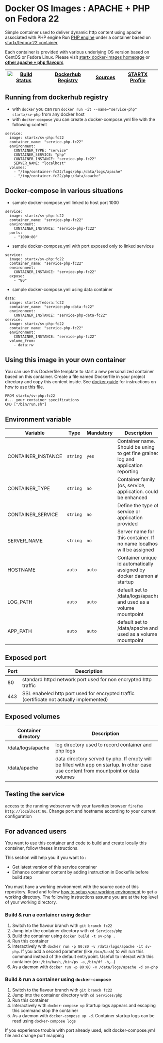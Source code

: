 # Docker OS Images : APACHE + PHP on Fedora 22

Simple container used to deliver dynamic http content using apache associated with PHP engine
Run [PHP engine](https://www.php.net) under a container 
based on [startx/fedora:22 container](https://hub.docker.com/r/startx/fedora)

Each container is provided with various underlying OS version based on CentOS or 
Fedora Linux. Please visit [startx docker-images homepage](https://github.com/startxfr/docker-images/)
or **[other apache + php flavours](https://github.com/startxfr/docker-images/Services/php/#available-flavours)**

| [![Build Status](https://travis-ci.org/startxfr/docker-images.svg)](https://travis-ci.org/startxfr/docker-images) | [Dockerhub Registry](https://hub.docker.com/r/startx/sv-php/) | [Sources](https://github.com/startxfr/docker-images/Services/php)             | [STARTX Profile](https://github.com/startxfr) | 
|-------------------------------------------------------------------------------------------------------------------|---------------------------------------------------------------|-------------------------------------------------------------------------------|-----------------------------------------------|

## Running from dockerhub registry

* with `docker` you can run `docker run -it --name="service-php" startx/sv-php` from any docker host
* with `docker-compose` you can create a docker-compose.yml file with the following content
```
service:
  image: startx/sv-php:fc22
  container_name: "service-php-fc22"
  environment:
    CONTAINER_TYPE: "service"
    CONTAINER_SERVICE: "php"
    CONTAINER_INSTANCE: "service-php-fc22"
    SERVER_NAME: "localhost"
  volumes:
    - "/tmp/container-fc22/logs/php:/data/logs/apache"
    - "/tmp/container-fc22/php:/data/apache"
```

## Docker-compose in various situations

* sample docker-compose.yml linked to host port 1000
```
service:
  image: startx/sv-php:fc22
  container_name: "service-php-fc22"
  environment:
    CONTAINER_INSTANCE: "service-php-fc22"
  ports:
    - "1000:80"
```
* sample docker-compose.yml with port exposed only to linked services
```
service:
  image: startx/sv-php:fc22
  container_name: "service-php-fc22"
  environment:
    CONTAINER_INSTANCE: "service-php-fc22"
  expose:
    - "80"
```
* sample docker-compose.yml using data container
```
data:
  image: startx/fedora:fc22
  container_name: "service-php-data-fc22"
  environment:
    CONTAINER_INSTANCE: "service-php-data-fc22"
service:
  image: startx/sv-php:fc22
  container_name: "service-php-fc22"
  environment:
    CONTAINER_INSTANCE: "service-php-fc22"
  volume_from:
    - data:rw
```

## Using this image in your own container

You can use this Dockerfile template to start a new personalized container based on this container. Create a file named Dockerfile in your project directory and copy this content inside. See [docker guide](http://docs.docker.com/engine/reference/builder/) for instructions on how to use this file.
 ```
FROM startx/sv-php:fc22
#... your container specifications
CMD ["/bin/run.sh"]
```

## Environment variable

| Variable                  | Type     | Mandatory | Description                                                              |
|---------------------------|----------|-----------|--------------------------------------------------------------------------|
| CONTAINER_INSTANCE        | `string` | `yes`     | Container name. Should be uning to get fine grained log and application reporting
| CONTAINER_TYPE            | `string` | `no`      | Container family (os, service, application. could be enhanced 
| CONTAINER_SERVICE         | `string` | `no`      | Define the type of service or application provided
| SERVER_NAME               | `string` | `no`      | Server name for this container. If no name localhost will be assigned
| HOSTNAME                  | `auto`   | `auto`    | Container unique id automatically assigned by docker daemon at startup
| LOG_PATH                  | `auto`   | `auto`    | default set to /data/logs/apache and used as a volume mountpoint
| APP_PATH                  | `auto`   | `auto`    | default set to /data/apache and used as a volume mountpoint

## Exposed port

| Port  | Description                                                              |
|-------|--------------------------------------------------------------------------|
| 80    | standard httpd network port used for non encrypted http traffic
| 443   | SSL enabeled http port used for encrypted traffic (certificate not actually implemented)

## Exposed volumes

| Container directory  | Description                                                              |
|----------------------|--------------------------------------------------------------------------|
| /data/logs/apache    | log directory used to record container and php logs
| /data/apache         | data directory served by php. If empty will be filled with app on startup. In other case use content from mountpoint or data volumes

## Testing the service

access to the running webserver with your favorites browser `firefox http://localhost:80`. Change port and hostname according to your current configuration

## For advanced users

You want to use this container and code to build and create locally this container, follow theses instructions.

This section will help you if you want to :
* Get latest version of this service container
* Enhance container content by adding instruction in Dockefile before build step

You must have a working environment with the source code of this repository. Read and follow [how to setup your working environment](https://github.com/startxfr/docker-images#setup-your-working-environment-mandatory) to get a working directory. The following instructions assume you are at the top level of your working directory.

### Build & run a container using `docker`

1. Switch to the flavour branch with `git branch fc22`
2. Jump into the container directory with `cd Services/php`
3. Build the container using `docker build -t sv-php .`
4. Run this container 
  1. Interactively with `docker run -p 80:80 -v /data/logs/apache -it sv-php`. If you add a second parameter (like `/bin/bash`) to will run this command instead of the default entrypoint. Usefull to interact with this container (ex: `/bin/bash`, `/bin/ps -a`, `/bin/df -h`,...) 
  2. As a daemon with `docker run -p 80:80 -v /data/logs/apache -d sv-php`


### Build & run a container using `docker-compose`

1. Switch to the flavour branch with `git branch fc22`
2. Jump into the container directory with `cd Services/php`
3. Run this container 
  1. Interactively with `docker-compose up` Startup logs appears and escaping this command stop the container
  2. As a daemon with `docker-compose up -d`. Container startup logs can be read using `docker-compose logs`

If you experience trouble with port already used, edit docker-compose.yml file and change port mapping

